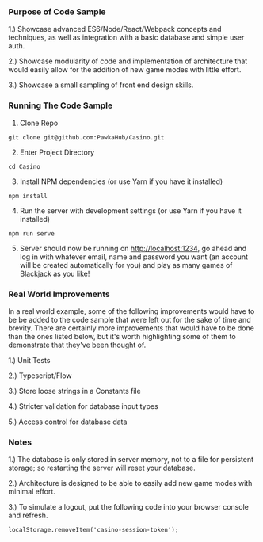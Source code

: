 ### Purpose of Code Sample
1.) Showcase advanced ES6/Node/React/Webpack concepts and techniques, as well as integration with a basic database and simple user auth.

2.) Showcase modularity of code and implementation of architecture that would easily allow for the addition of new game modes with little effort.

3.) Showcase a small sampling of front end design skills.

### Running The Code Sample

1) Clone Repo
```
git clone git@github.com:PawkaHub/Casino.git
```

2) Enter Project Directory
```
cd Casino
```

3) Install NPM dependencies (or use Yarn if you have it installed)
```
npm install
```

4) Run the server with development settings (or use Yarn if you have it installed)
```
npm run serve
```

5) Server should now be running on [http://localhost:1234](http://localhost:1234), go ahead and log in with whatever email, name and password you want (an account will be created automatically for you) and play as many games of Blackjack as you like!

### Real World Improvements
In a real world example, some of the following improvements would have to be be added to the code sample that were left out for the sake of time and brevity. There are certainly more improvements that would have to be done than the ones listed below, but it's worth highlighting some of them to demonstrate that they've been thought of.

1.) Unit Tests

2.) Typescript/Flow

3.) Store loose strings in a Constants file

4.) Stricter validation for database input types

5.) Access control for database data

### Notes
1.) The database is only stored in server memory, not to a file for persistent storage; so restarting the server will reset your database.

2.) Architecture is designed to be able to easily add new game modes with minimal effort.

3.) To simulate a logout, put the following code into your browser console and refresh.

```
localStorage.removeItem('casino-session-token');
```
